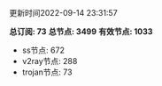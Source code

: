 更新时间2022-09-14 23:31:57

**总订阅: 73**
**总节点: 3499**
**有效节点: 1033**
- ss节点: 672
- v2ray节点: 288
- trojan节点: 73
